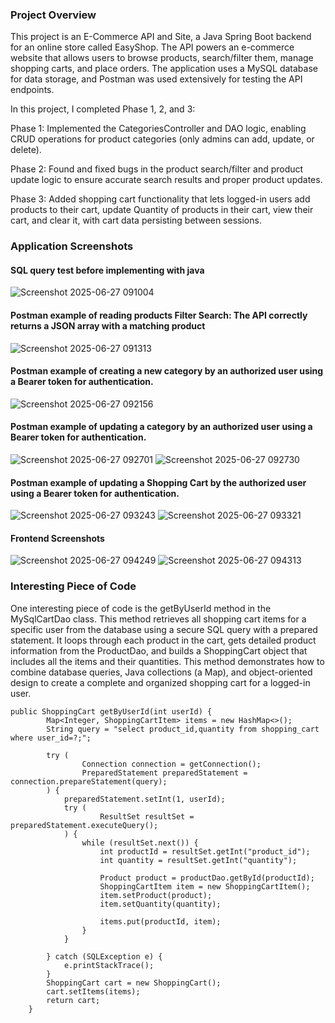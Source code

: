 ### Project Overview

This project is an E-Commerce API and Site, a Java Spring Boot backend for an online store called EasyShop. The API powers an e-commerce website that allows users to browse products, search/filter them, manage shopping carts, and place orders. The application uses a MySQL database for data storage, and Postman was used extensively for testing the API endpoints.

In this project, I completed Phase 1, 2, and 3:

Phase 1: Implemented the CategoriesController and DAO logic, enabling CRUD operations for product categories (only admins can add, update, or delete).

Phase 2: Found and fixed bugs in the product search/filter and product update logic to ensure accurate search results and proper product updates.

Phase 3: Added shopping cart functionality that lets logged-in users add products to their cart, update Quantity of products in their cart, view their cart, and clear it, with cart data persisting between sessions.

### Application Screenshots
#### SQL query test before implementing with java 
![Screenshot 2025-06-27 091004](https://github.com/user-attachments/assets/888447cc-3deb-4f12-98b9-28073776a4b1)

#### Postman example of reading products Filter Search: The API correctly returns a JSON array with a matching product 
![Screenshot 2025-06-27 091313](https://github.com/user-attachments/assets/1d09f3a9-ac34-4e14-8c2c-93b5a2a1333e)

#### Postman example of creating a new category by an authorized user using a Bearer token for authentication.
![Screenshot 2025-06-27 092156](https://github.com/user-attachments/assets/b0066eaa-5fa3-4ad2-b4c9-5c61d6bfdf7f)

#### Postman example of updating a category by an authorized user using a Bearer token for authentication.
![Screenshot 2025-06-27 092701](https://github.com/user-attachments/assets/6357282f-e53d-4a34-9a83-426cd14fadf0)
![Screenshot 2025-06-27 092730](https://github.com/user-attachments/assets/a6625722-bc9a-47c2-b7e6-68d16d263357)

#### Postman example of updating a Shopping Cart by the authorized user using a Bearer token for authentication.
![Screenshot 2025-06-27 093243](https://github.com/user-attachments/assets/26a77db8-68a1-4275-9f14-46f63c5860ec)
![Screenshot 2025-06-27 093321](https://github.com/user-attachments/assets/28e48243-5c8c-4af2-9a60-0ae0511c8c24)

#### Frontend Screenshots 
![Screenshot 2025-06-27 094249](https://github.com/user-attachments/assets/8c68114f-235c-4830-8a8b-068d44dae72d)
![Screenshot 2025-06-27 094313](https://github.com/user-attachments/assets/d9fc0ebe-b5e1-4504-b168-4260ee4fc666)



### Interesting Piece of Code
One interesting piece of code is the getByUserId method in the MySqlCartDao class. This method retrieves all shopping cart items for a specific user from the database using a secure SQL query with a prepared statement. It loops through each product in the cart, gets detailed product information from the ProductDao, and builds a ShoppingCart object that includes all the items and their quantities. This method demonstrates how to combine database queries, Java collections (a Map), and object-oriented design to create a complete and organized shopping cart for a logged-in user.
```
public ShoppingCart getByUserId(int userId) {
        Map<Integer, ShoppingCartItem> items = new HashMap<>();
        String query = "select product_id,quantity from shopping_cart where user_id=?;";

        try (
                Connection connection = getConnection();
                PreparedStatement preparedStatement = connection.prepareStatement(query);
        ) {
            preparedStatement.setInt(1, userId);
            try (
                    ResultSet resultSet = preparedStatement.executeQuery();
            ) {
                while (resultSet.next()) {
                    int productId = resultSet.getInt("product_id");
                    int quantity = resultSet.getInt("quantity");

                    Product product = productDao.getById(productId);
                    ShoppingCartItem item = new ShoppingCartItem();
                    item.setProduct(product);
                    item.setQuantity(quantity);

                    items.put(productId, item);
                }
            }

        } catch (SQLException e) {
            e.printStackTrace();
        }
        ShoppingCart cart = new ShoppingCart();
        cart.setItems(items);
        return cart;
    }
```
